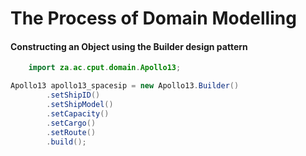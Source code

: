 # The Process of Domain Modelling


#### Constructing an Object using the Builder design pattern

```java
    import za.ac.cput.domain.Apollo13;

Apollo13 apollo13_spacesip = new Apollo13.Builder()
        .setShipID()
        .setShipModel()
        .setCapacity()
        .setCargo()
        .setRoute()
        .build();
```